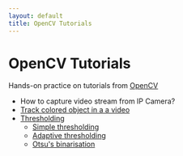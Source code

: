 ```yaml
---
layout: default
title: OpenCV Tutorials
---
```

# OpenCV Tutorials

Hands-on practice on tutorials from [OpenCV](https://opencv-python-tutroals.readthedocs.io/en/latest/py_tutorials/py_imgproc/py_table_of_contents_imgproc/py_table_of_contents_imgproc.html)

+ How to capture video stream from IP Camera?
+ [Track colored object in a a video](colored_object_tracking.py)
+ [Thresholding](thresholding.py)
  + [Simple thresholding](https://opencv-python-tutroals.readthedocs.io/en/latest/py_tutorials/py_imgproc/py_thresholding/py_thresholding.html#simple-thresholding)
  + [Adaptive thresholding](https://opencv-python-tutroals.readthedocs.io/en/latest/py_tutorials/py_imgproc/py_thresholding/py_thresholding.html#adaptive-thresholding)
  + [Otsu's binarisation](https://opencv-python-tutroals.readthedocs.io/en/latest/py_tutorials/py_imgproc/py_thresholding/py_thresholding.html#otsus-binarization)